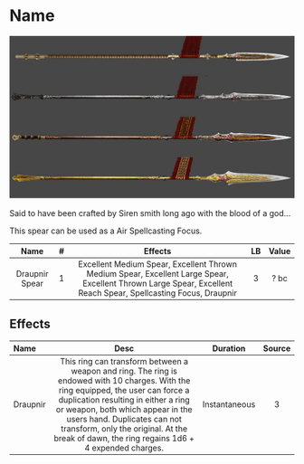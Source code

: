 # Name

![Copyright](./DrapnirSpear.jpg)

Said to have been crafted by Siren smith long ago with the blood of a god...

This spear can be used as a Air Spellcasting Focus.

|      Name      | # |                                                                             Effects                                                                             | LB | Value |
| :------------: | :-: | :-------------------------------------------------------------------------------------------------------------------------------------------------------------: | :-: | :---: |
| Draupnir Spear | 1 | Excellent Medium Spear, Excellent Thrown Medium Spear, Excellent Large Spear, Excellent Thrown Large Spear, Excellent Reach Spear, Spellcasting Focus, Draupnir | 3 | ? bc |

## Effects

| Name     |                                                                                                                                                                     Desc                                                                                                                                                                     |   Duration   | Source |
| :------- | :-------------------------------------------------------------------------------------------------------------------------------------------------------------------------------------------------------------------------------------------------------------------------------------------------------------------------------------------: | :-----------: | :----: |
| Draupnir | This ring can transform between a weapon and ring. The ring is endowed with 10 charges. With the ring equipped, the user can force a duplication resulting in either a ring or weapon, both which appear in the users hand. Duplicates can not transform, only the original. At the break of dawn, the ring regains 1d6 + 4 expended charges. | Instantaneous |   3   |
